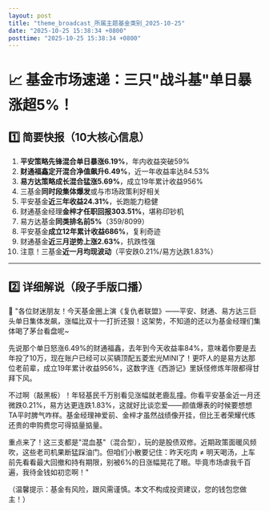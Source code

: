 ```yaml
---
layout: post
title: "theme_broadcast_所属主题基金类别_2025-10-25"
date: "2025-10-25 15:38:34 +0800"
posttime: "2025-10-25 15:38:34 +0800"
---
```


# 📈 基金市场速递：三只"战斗基"单日暴涨超5%！

## 1️⃣ 简要快报（10大核心信息）
1. **平安策略先锋混合单日暴涨6.19%**，年内收益突破59%
2. **财通福鑫定开混合净值飙升6.49%**，近一年收益率达84.53%
3. **易方达策略成长混合猛涨5.69%**，成立19年累计收益956%
4. 三基金**同时段集体爆发**或与市场政策利好相关
5. 平安基金**近三年收益24.31%**，长跑能力稳健
6. 财通基金经理**金梓才任职回报303.51%**，堪称印钞机
7. 易方达基金**同类排名前5%**（359/8099）
8. 平安基金**成立12年累计收益686%**，复利奇迹
9. 财通基金**近三月逆势上涨2.63%**，抗跌性强
10. 注意！三基金**近一月均现波动**（平安跌0.21%/易方达跌1.83%）

---

## 2️⃣ 详细解说（段子手版口播）

🎤 "各位财迷朋友！今天基金圈上演《复仇者联盟》——平安、财通、易方达三巨头单日集体发飙，涨幅比双十一打折还狠！这架势，不知道的还以为基金经理们集体喝了茅台看盘呢~

先说那个单日怒涨6.49%的财通福鑫，去年到今天收益率84%，意味着你要是去年投了10万，现在账户已经可以买辆顶配五菱宏光MINI了！更吓人的是易方达那位老前辈，成立19年累计收益956%，这数字连《西游记》里妖怪修炼年限都得甘拜下风。

不过啊（敲黑板）！年轻基民千万别看见涨幅就老鹿乱撞。你看平安基金近一月还微跌0.21%，易方达更连跌1.83%，这就好比谈恋爱——颜值爆表的时候要想想TA平时脾气咋样。基金经理神爱前、金梓才虽然战绩像开挂，但比王者荣耀代练还贵的申购费您可得掂量掂量。

重点来了！这三支都是"混血基"（混合型），玩的是股债双修。近期政策面暖风频吹，这些老司机果断猛踩油门。但咱们小散要记住：昨天吃肉 ≠ 明天喝汤，上车前先看看最大回撤和持有期限，别被6%的日涨幅晃花了眼。毕竟市场虐我千百遍，我待金钱如初恋啊！"

（温馨提示：基金有风险，跟风需谨慎。本文不构成投资建议，您的钱包您做主！）